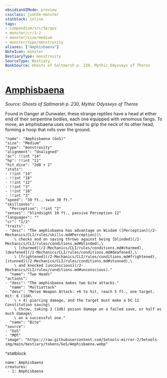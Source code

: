 ```yaml
---
obsidianUIMode: preview
cssclass: json5e-monster
statblock: inline
tags:
- compendium/src/5e/gos
- monster/cr/1-2
- monster/size/medium
- monster/type/monstrosity
aliases: ["Amphisbaena"]
NoteIcon: monster
BestiaryType: monstrosity
SourceType: Bestiary
BookSource: Ghosts of Saltmarsh p. 230, Mythic Odysseys of Theros
---
```

# [Amphisbaena](2-Mechanics/CLI/bestiary/monstrosity/amphisbaena-gos.md)
*Source: Ghosts of Saltmarsh p. 230, Mythic Odysseys of Theros*  

Found in Danger at Dunwater, these strange reptiles have a head at either end of their serpentine bodies, each one equipped with venomous fangs. To move, an amphisbaena uses one head to grip the neck of its other head, forming a hoop that rolls over the ground.

```statblock
"name": "Amphisbaena (GoS)"
"size": "Medium"
"type": "monstrosity"
"alignment": "Unaligned"
"ac": !!int "14"
"hp": !!int "11"
"hit_dice": "2d8 + 2"
"stats":
- !!int "14"
- !!int "18"
- !!int "12"
- !!int "3"
- !!int "10"
- !!int "3"
"speed": "30 ft., swim 30 ft."
"skillsaves":
  "Perception": !!int "2"
"senses": "blindsight 10 ft., passive Perception 12"
"languages": ""
"cr": "1/2"
"traits":
- "desc": "The amphisbaena has advantage on Wisdom ([Perception](/2-Mechanics/CLI/rules/skills.md#Perception))\
    \ checks and on saving throws against being [blinded](/2-Mechanics/CLI/rules/conditions.md#blinded),\
    \ [charmed](/2-Mechanics/CLI/rules/conditions.md#charmed), [deafened](/2-Mechanics/CLI/rules/conditions.md#deafened),\
    \ [frightened](/2-Mechanics/CLI/rules/conditions.md#frightened), [stunned](/2-Mechanics/CLI/rules/conditions.md#stunned),\
    \ and knocked [unconscious](/2-Mechanics/CLI/rules/conditions.md#unconscious)."
  "name": "Two Heads"
"actions":
- "desc": "The amphisbaena makes two bite attacks."
  "name": "Multiattack"
- "desc": "Melee Weapon Attack: +6 to hit, reach 5 ft., one target. Hit: 6 (1d4\
    \ + 4) piercing damage, and the target must make a DC 11 Constitution saving\
    \ throw, taking 3 (1d6) poison damage on a failed save, or half as much damage\
    \ on a successful one."
  "name": "Bite"
"source":
- "GoS"
- "MOT"
"image": "https://raw.githubusercontent.com/5etools-mirror-2/5etools-img/main/bestiary/tokens/GoS/Amphisbaena.webp"
```
^statblock

```encounter-table
name: Amphisbaena
creatures:
 - 1: Amphisbaena
```